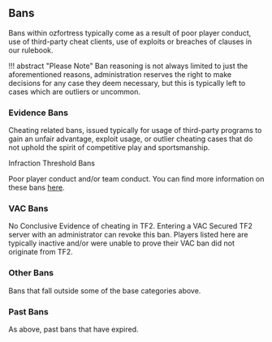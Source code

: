 ## Bans
Bans within ozfortress typically come as a result of poor player conduct, use of third-party cheat clients, use of exploits or breaches of clauses in our rulebook. 

!!! abstract "Please Note"
    Ban reasoning is not always limited to just the aforementioned reasons, administration reserves the right to make decisions for any case they deem necessary, but this is typically left to cases which are outliers or uncommon.

### Evidence Bans
Cheating related bans, issued typically for usage of third-party programs to gain an unfair advantage, exploit usage, or outlier cheating cases that do not uphold the spirit of competitive play and sportsmanship.

Infraction Threshold Bans

Poor player conduct and/or team conduct. You can find more information on these bans [here](../../rulesets/infractions/index.md).

### VAC Bans

No Conclusive Evidence of cheating in TF2. Entering a VAC Secured TF2 server with an administrator can revoke this ban. Players listed here are typically inactive and/or were unable to prove their VAC ban did not originate from TF2.

### Other Bans

Bans that fall outside some of the base categories above.

### Past Bans

As above, past bans that have expired.